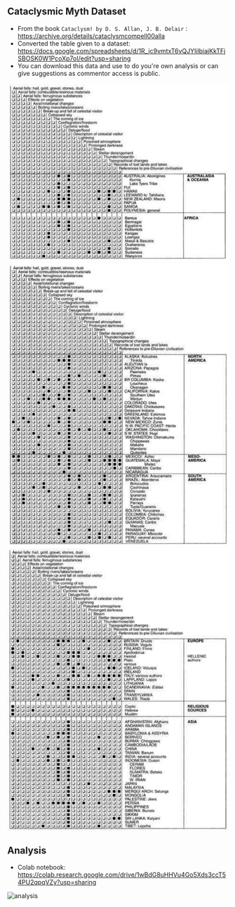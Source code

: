 
## Cataclysmic Myth Dataset

- From the book `Cataclysm! by D. S. Allan, J. B. Delair` : https://archive.org/details/cataclysmcompell00alla
- Converted the table given to a dataset: https://docs.google.com/spreadsheets/d/1R_jc9vmtxT6vQJYIilbiajKkTFjSBOSK0W1PcoXp7oI/edit?usp=sharing
- You can download this data and use to do you're own analysis or can give suggestions as commentor access is public.

![table](img/table1.jpg "table")
![table](img/table2.jpg "table")
![table](img/table3.jpg "table")

## Analysis

- Colab notebook: https://colab.research.google.com/drive/1wBdG8uHHVu4Go5Xds3ccT54PU2qpqVZy?usp=sharing

![analysis](img/analysis.jpg "analysis")
